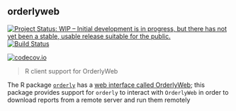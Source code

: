 ## orderlyweb

[![Project Status: WIP – Initial development is in progress, but there has not yet been a stable, usable release suitable for the public.](https://www.repostatus.org/badges/latest/wip.svg)](https://www.repostatus.org/#wip)
[![Build Status](https://travis-ci.org/vimc/orderlyweb.svg?branch=master)](https://travis-ci.org/vimc/orderlyweb)

[![codecov.io](https://codecov.io/github/vimc/orderlyweb/coverage.svg?branch=master)](https://codecov.io/github/vimc/orderlyweb?branch=master)

> R client support for OrderlyWeb

The R package [`orderly`](https://github.com/vimc/orderly) has a [web interface called OrderlyWeb](https://github.com/vimc/orderly-web); this package provides support for `orderly` to interact with `OrderlyWeb` in order to download reports from a remote server and run them remotely
